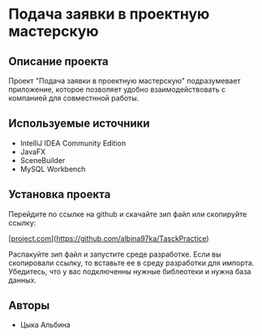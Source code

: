 # Подача заявки в проектную мастерскую
## Описание проекта
Проект "Подача заявки в проектную мастерскую" подразумевает приложение, которое позволяет удобно взаимодействовать с компанией для совместнной работы.
## Используемые источники 
- IntelliJ IDEA Community Edition
- JavaFX
- SceneBuilder
- MySQL Workbench
## Установка проекта
Перейдите по ссылке на github и скачайте зип файл или скопируйте ссылку:

[[project.com](https://disk.yandex.ru/d/aoHMf6EZUb50Ag)](https://github.com/albina97ka/TasckPractice)

Распакуйте зип файл и запустите среде разработке. Если вы скопировали ссылку, то вставьте ее в среду разработки для импорта.
Убедитесь, что у вас подключенны нужные библеотеки и нужна база данных.

## Авторы
- Цыка Альбина
